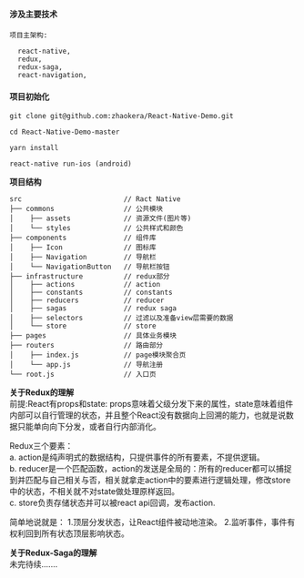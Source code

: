 #### 涉及主要技术
```
项目主架构:

  react-native,
  redux,
  redux-saga,
  react-navigation,

```

#### 项目初始化

```
git clone git@github.com:zhaokera/React-Native-Demo.git

cd React-Native-Demo-master

yarn install

react-native run-ios (android) 

```


**项目结构**

```
src                         // Ract Native
├── commons                 // 公共模块
│    ├── assets             // 资源文件(图片等)
│    └── styles             // 公共样式和颜色
├── components              // 组件库
│    ├── Icon               // 图标库
│    ├── Navigation         // 导航栏
│    └── NavigationButton   // 导航栏按钮
├── infrastructure          // redux部分
│    ├── actions            // action
│    ├── constants          // constants
│    ├── reducers           // reducer
│    ├── sagas              // redux saga
│    ├── selectors          // 过滤以及准备view层需要的数据
│    └── store              // store
├── pages                   // 具体业务模块             
├── routers                 // 路由部分
│    ├── index.js           // page模块聚合页
│    └── app.js             // 导航注册
└── root.js                 // 入口页
```

**关于Redux的理解** <br>
前提:React有props和state: props意味着父级分发下来的属性，state意味着组件内部可以自行管理的状态，并且整个React没有数据向上回溯的能力，也就是说数据只能单向向下分发，或者自行内部消化。<br>

Redux三个要素：<br>
a. action是纯声明式的数据结构，只提供事件的所有要素，不提供逻辑。<br>
b. reducer是一个匹配函数，action的发送是全局的：所有的reducer都可以捕捉到并匹配与自己相关与否，相关就拿走action中的要素进行逻辑处理，修改store中的状态，不相关就不对state做处理原样返回。<br>
c. store负责存储状态并可以被react api回调，发布action.

简单地说就是：
1.顶层分发状态，让React组件被动地渲染。
2.监听事件，事件有权利回到所有状态顶层影响状态。


**关于Redux-Saga的理解**<br>
未完待续.......